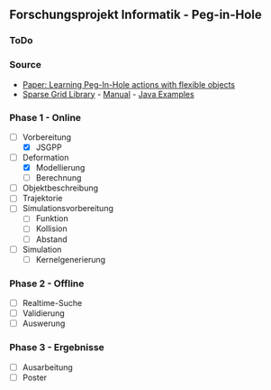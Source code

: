 ## Forschungsprojekt Informatik - Peg-in-Hole
### ToDo
### Source
* [Paper: Learning Peg-In-Hole actions with flexible objects](https://www.researchgate.net/publication/265945436_Learning_Peg-In-Hole_actions_with_flexible_objects)
* [Sparse Grid Library](http://sgpp.sparsegrids.org/index.html) - [Manual](http://sgpp.sparsegrids.org/manual.html) - [Java Examples](http://sgpp.sparsegrids.org/examples_java.html)

### Phase 1 - Online
+ [ ] Vorbereitung
	+ [x] JSGPP
+ [ ] Deformation
	+ [x] Modellierung
	+ [ ] Berechnung
+ [ ] Objektbeschreibung
+ [ ] Trajektorie
+ [ ] Simulationsvorbereitung
	+ [ ] Funktion
	+ [ ] Kollision
	+ [ ] Abstand
+ [ ] Simulation
	+ [ ] Kernelgenerierung

### Phase 2 - Offline
+ [ ] Realtime-Suche
+ [ ] Validierung
+ [ ] Auswerung

###  Phase 3 - Ergebnisse
+ [ ] Ausarbeitung
+ [ ] Poster